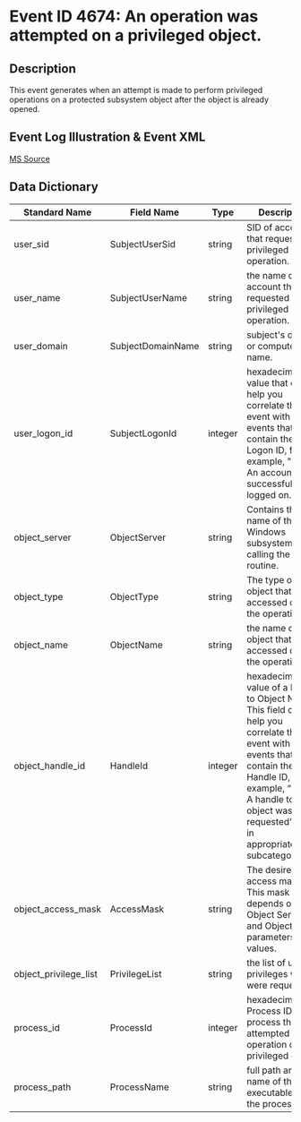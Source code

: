 # Event ID 4674: An operation was attempted on a privileged object.

## Description

This event generates when an attempt is made to perform privileged operations on a protected subsystem object after the object is already opened.

## Event Log Illustration & Event XML

[MS Source](https://github.com/MicrosoftDocs/windows-itpro-docs/blob/master/windows/security/threat-protection/auditing/event-4674.md)

## Data Dictionary

|Standard Name|Field Name|Type|Description|Sample Value|
|---|---|---|---|---|
|user_sid|SubjectUserSid|string|SID of account that requested privileged operation.|S-1-5-19|
|user_name|SubjectUserName|string|the name of the account that requested privileged operation.|LOCAL SERVICE|
|user_domain|SubjectDomainName|string|subject's domain or computer name.|NT AUTHORITY|
|user_logon_id|SubjectLogonId|integer|hexadecimal value that can help you correlate this event with recent events that might contain the same Logon ID, for example, "4624: An account was successfully logged on."|0x3e5|
|object_server|ObjectServer|string|Contains the name of the Windows subsystem calling the routine.|LSA|
|object_type|ObjectType|string|The type of an object that was accessed during the operation.|-|
|object_name|ObjectName|string|the name of the object that was accessed during the operation.|-|
|object_handle_id|HandleId|integer|hexadecimal value of a handle to Object Name. This field can help you correlate this event with other events that might contain the same Handle ID, for example, “4656: A handle to an object was requested” event in appropriate/other subcategory.|0x0|
|object_access_mask|AccessMask|string|The desired access mask. This mask depends on Object Server and Object Type parameters values.|16777216|
|object_privilege_list|PrivilegeList|string|the list of user privileges which were requested.|SeSecurityPrivilege|
|process_id|ProcessId|integer|hexadecimal Process ID of the process that attempted the operation on the privileged object.|0x1f0|
|process_path|ProcessName|string|full path and the name of the executable for the process.|C:\\Windows\\System32\\lsass.exe|